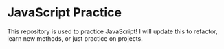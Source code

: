 # JavaScript Practice

This repository is used to practice JavaScript! I will update this to refactor, learn new methods, or just practice on projects.
